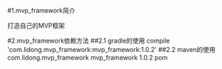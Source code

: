 #1.mvp_framework简介

  打造自己的MVP框架


#2.mvp_framework依赖方法
##2.1 gradle的使用
    compile 'com.lidong.mvp_framework:mvp_framework:1.0.2'
##2.2 maven的使用
    <dependency>
      <groupId>com.lidong.mvp_framework</groupId>
      <artifactId>mvp_framework</artifactId>
      <version>1.0.2</version>
      <type>pom</type>
    </dependency>
